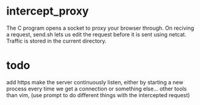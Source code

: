 # intercept_proxy
The C program opens a socket to proxy your browser through.  On reciving a request, send.sh lets us edit the request before it is sent using netcat.  Traffic is stored in the current directory.

# todo
add https
make the server continuously listen, either by starting a new process every time we get a connection or something else...
other tools than vim, (use prompt to do different things with the intercepted request)
